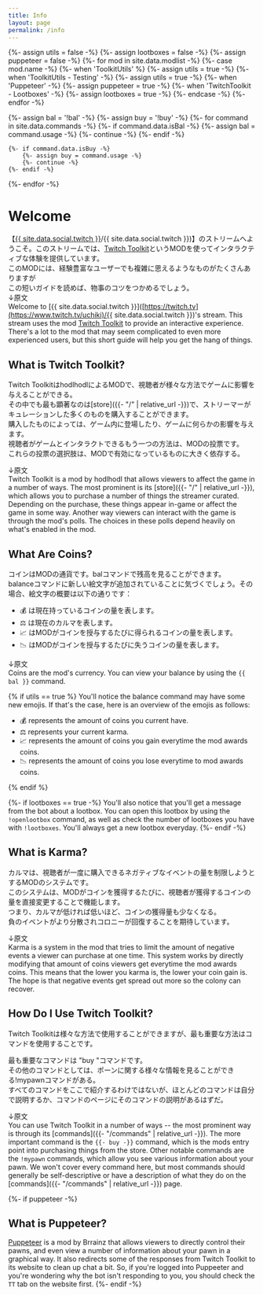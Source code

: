 ```yaml
---
title: Info
layout: page
permalink: /info
---
```


{%- assign utils = false -%}
{%- assign lootboxes = false -%}
{%- assign puppeteer = false -%}
{%- for mod in site.data.modlist -%}
    {%- case mod.name -%}
        {%- when 'ToolkitUtils' %}
            {%- assign utils = true -%}
        {%- when 'ToolkitUtils - Testing' -%}
            {%- assign utils = true -%}
        {%- when 'Puppeteer' -%}
            {%- assign puppeteer = true -%}
        {%- when 'TwitchToolkit - Lootboxes' -%}
            {%- assign lootboxes = true -%}
    {%- endcase -%}
{%- endfor -%}


{%- assign bal = '!bal' -%}
{%- assign buy = '!buy' -%}
{%- for command in site.data.commands -%}
    {%- if command.data.isBal -%}
        {%- assign bal = command.usage -%}
        {%- continue -%}
    {%- endif -%}

    {%- if command.data.isBuy -%}
        {%- assign buy = command.usage -%}
        {%- continue -%}
    {%- endif -%}
{%- endfor -%}

# Welcome
【[{{ site.data.social.twitch }}](https://www.twitch.tv/uchiki)/{{ site.data.social.twitch }})】のストリームへようこそ。このストリームでは、[Twitch Toolkit](https://steamcommunity.com/sharedfiles/filedetails/?id=1718525787)というMODを使ってインタラクティブな体験を提供しています。<br/>
このMODには、経験豊富なユーザーでも複雑に思えるようなものがたくさんありますが<br/>
この短いガイドを読めば、物事のコツをつかめるでしょう。<br/>
↓原文<br/>
Welcome to [{{ site.data.social.twitch }}]([https://twitch.tv](https://www.twitch.tv/uchiki)/{{ site.data.social.twitch }})'s stream.
This stream uses the mod
[Twitch Toolkit](https://steamcommunity.com/sharedfiles/filedetails/?id=1718525787) to provide an
interactive experience. There's a lot to the mod that may seem complicated to even more experienced
users, but this short guide will help you get the hang of things.

## What is Twitch Toolkit?
Twitch ToolkitはhodlhodlによるMODで、視聴者が様々な方法でゲームに影響を与えることができる。<br/>
その中でも最も顕著なのは[store]({{- "/" | relative_url -}})で、ストリーマーがキュレーションした多くのものを購入することができます。<br/>
購入したものによっては、ゲーム内に登場したり、ゲームに何らかの影響を与えます。<br/>
視聴者がゲームとインタラクトできるもう一つの方法は、MODの投票です。<br/>
これらの投票の選択肢は、MODで有効になっているものに大きく依存する。

↓原文<br/>
Twitch Toolkit is a mod by hodlhodl that allows viewers to affect the game in a number of ways. The
most prominent is its [store]({{- "/" | relative_url -}}), which allows you to purchase a number of
things the streamer curated. Depending on the purchase, these things appear in-game or affect the
game in some way. Another way viewers can interact with the game is through the mod's polls. The
choices in these polls depend heavily on what's enabled in the mod.

## What Are Coins?
コインはMODの通貨です。balコマンドで残高を見ることができます。<br/>
balanceコマンドに新しい絵文字が追加されていることに気づくでしょう。その場合、絵文字の概要は以下の通りです：<br/>
- 💰 は現在持っているコインの量を表します。
- ⚖ は現在のカルマを表します。
- 📈 はMODがコインを授与するたびに得られるコインの量を表します。
- 📉 はMODがコインを授与するたびに失うコインの量を表します。

↓原文<br/>
Coins are the mod's currency. You can view your balance by using the `{{ bal }}` command. 

{% if utils == true %}
You'll notice the balance command may have some new emojis. If that's the case, here is an overview
of the emojis as follows:

- 💰 represents the amount of coins you current have.
- ⚖ represents your current karma.
- 📈 represents the amount of coins you gain everytime the mod awards coins.
- 📉 represents the amount of coins you lose everytime to mod awards coins.

{% endif %}


{%- if lootboxes == true -%}
You'll also notice that you'll get a message from the bot about a lootbox. You can open this lootbox
by using the `!openlootbox` command, as well as check the number of lootboxes you have with `!lootboxes`.
You'll always get a new lootbox everyday.
{%- endif -%}

## What is Karma?
カルマは、視聴者が一度に購入できるネガティブなイベントの量を制限しようとするMODのシステムです。<br/>
このシステムは、MODがコインを獲得するたびに、視聴者が獲得するコインの量を直接変更することで機能します。<br/>
つまり、カルマが低ければ低いほど、コインの獲得量も少なくなる。<br/>
負のイベントがより分散されコロニーが回復することを期待しています。

↓原文<br/>
Karma is a system in the mod that tries to limit the amount of negative events a viewer can purchase at
one time. This system works by directly modifying that amount of coins viewers get everytime the mod
awards coins. This means that the lower you karma is, the lower your coin gain is. The hope is that
negative events get spread out more so the colony can recover.

## How Do I Use Twitch Toolkit?
Twitch Toolkitは様々な方法で使用することができますが、最も重要な方法はコマンドを使用することです。

最も重要なコマンドは "buy "コマンドです。<br/>
その他のコマンドとしては、ポーンに関する様々な情報を見ることができる!mypawnコマンドがある。<br/>
すべてのコマンドをここで紹介するわけではないが、ほとんどのコマンドは自分で説明するか、コマンドのページにそのコマンドの説明があるはずだ。

↓原文<br/>
You can use Twitch Toolkit in a number of ways -- the most prominent way is through its
[commands]({{- "/commands" | relative_url -}}). The more important command is the `{{- buy -}}`
command, which is the mods entry point into purchasing things from the store. Other notable commands
are the `!mypawn` commands, which allow you see various information about your pawn. We won't cover
every command here, but most commands should generally be self-descriptive or have a description of
what they do on the [commands]({{- "/commands" | relative_url -}}) page.


{%- if puppeteer -%}
<br/>
## What is Puppeteer?

[Puppeteer](https://steamcommunity.com/sharedfiles/filedetails/?id=2057192142) is a mod by Brrainz that
allows viewers to directly control their pawns, and even view a number of information about your pawn in
a graphical way. It also redirects some of the responses from Twitch Toolkit to its website to clean up
chat a bit. So, if you're logged into Puppeeter and you're wondering why the bot isn't responding to you,
you should check the `TT` tab on the website first.
{%- endif -%}
